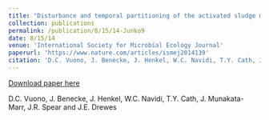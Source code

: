 ```yaml
---
title: "Disturbance and temporal partitioning of the activated sludge metacommunity"
collection: publications
permalink: /publication/8/15/14-Junko9
date: 8/15/14
venue: 'International Society for Microbial Ecology Journal'
paperurl: 'https://www.nature.com/articles/ismej2014139'
citation: 'D.C. Vuono, J. Benecke, J. Henkel, W.C. Navidi, T.Y. Cath, J. Munakata-Marr, J.R. Spear and J.E. Drewes'
---
```


<a href='https://www.nature.com/articles/ismej2014139'>Download paper here</a>

 D.C. Vuono, J. Benecke, J. Henkel, W.C. Navidi, T.Y. Cath, J. Munakata-Marr, J.R. Spear and J.E. Drewes